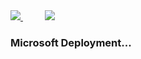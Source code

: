 <a href="https://msdeployapp20190208042203.azurewebsites.net/" target="_blank">
    <img src="http://azuredeploy.net/deploybutton.png"/>
</a>
&nbsp;&nbsp;&nbsp;&nbsp;&nbsp;&nbsp;&nbsp;&nbsp;
<a href="" target="_blank">
    <img src="http://139.59.61.161/setupdata.jpg"/>
</a>

<br>
<h3><b>Microsoft Deployment... </b></h3>